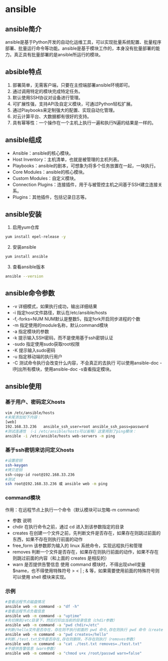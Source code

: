 # ansible
## ansible简介
ansible是基于Python开发的自动化运维工具，可以实现批量系统配置、批量程序部署、批量运行命令等功能。ansible是基于模块工作的，本身没有批量部署的能力。真正具有批量部署的是ansible所运行的模块。
## absible特点
1. 部署简单，无需客户端，只要在主控端部署ansible环境即可。
2. 通过调用特定的模块完成特定任务。
3. 默认使用SSH协议对设备进行管理。
4. 可扩展性强，支持API及自定义模块，可通过Python轻松扩展。
5. 通过Playbooks来定制强大的配置、实现自动化管理。
6. 对云计算平台、大数据都有很好的支持。
7. 具有幂等性：一个操作在一个主机上执行一遍和执行N遍的结果是一样的。
## ansible组成
* Ansible：ansible的核心模块。
* Host Inventory：主机清单，也就是被管理的主机列表。
* Playbooks：ansible的剧本，可想象为将多个任务放置在一起，一块执行。
* Core Modules：ansible的核心模块。
* Custom Modules：自定义模块。
* Connection Plugins：连接插件，用于与被管控主机之间基于SSH建立连接关系。
* Plugins：其他插件，包括记录日志等。
## ansible安装
1. 启用yum仓库
```bash
yum install epel-release -y
```
2. 安装ansible
```bash
yum install ansible
```
3. 查看ansible版本
```bash
ansible --version
```
## ansible命令参数
* -v	详细模式，如果执行成功，输出详细结果
* -i	指定host文件路径，默认在/etc/ansible/hosts
* -f,-forks=NUM	NUM默认是整数5，指定fork开启同步进程的个数
* -m	指定使用的module名称，默认command模块
* -a	指定模块的参数
* -k	提示输入SSH密码，而不是使用基于ssh密钥认证
* -sudo	指定使用sudo获取root权限
* -K	提示输入sudo密码
* -u	指定移动端的执行用户
* -C	测试命令执行会改变什么内容，不会真正的去执行
可以使用ansible-doc -l列出所有模块，使用ansible-doc -s查看指定模块。
## ansible使用
### 基于用户、密码定义hosts
```bash
vim /etc/ansible/hosts 
#末尾添加如下内容：
[web]
192.168.33.236   ansible_ssh_user=root ansible_ssh_pass=password 
#测试连通性 （-i /etc/ansible/hosts可以省略）这里用到了ping模块：
ansible -i /etc/ansible/hosts web-servers -m ping
```
### 基于ssh密钥来访问定义hosts
```bash
#设置密钥
ssh-keygen
#拷贝密钥
ssh-copy-id root@192.168.33.236
#测试
ssh root@192.168.33.236 或 ansible web -m ping
```
### command模块
作用：在远程节点上执行一个命令（默认模块可以忽略-m command）
* 参数	                       说明
* chdir	        在执行命令之前，通过 cd 进入到该参数指定的目录
* creates	    在创建一个文件之前，先判断文件是否存在，如果存在则跳过前面的东西，如果不存在则执行前面的动作
* free_form	    该参数即为输入的 linux 系统命令，实现远程执行和管理
* removes	    判断一个文件是否存在，如果存在则执行前面的动作，如果不存在则跳过前面的内容（和上面的 creates 是相反的）
* warn	        是否提供告警信息
使用 command 模块时，不得出现shell变量$name，也不得使用特殊符号 > < | ; & 等，如果需要使用前面的特殊符号则可以使用 shell 模块来实现。
### 示例
```bash
#查看远程节点磁盘情况
ansible web -m command -a "df -h"   
#查看远程节点负载信息  
ansible web -m command -a "uptime"    
#先切换到/etc目录下，然后打印出当前的目录信息（chdir参数）
ansible web -m command -a "pwd chdir=/etc"   
#判断/hello文件是否存在，存在则不执行前面的 pwd 命令,存在则执行 pwd 命令（creates参数）
ansible web -m command -a "pwd creates=/hello" 
#判断./test.txt文件是否存在,存在则删除，不存在则执行（removes参数）
ansible web -m command -a "cat ./test.txt removes=./test.txt"  
#不提供告警信息（warn参数）
ansible web -m command -a "chmod u+x /root/passwd warn=false"  
```






